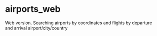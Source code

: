 # airports_web
Web version. Searching airports by coordinates and flights by departure and arrival airport/city/country
